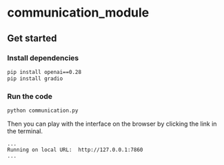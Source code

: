 # communication_module
## Get started
### Install dependencies
```bash
pip install openai==0.28
pip install gradio
```
### Run the code
```bash
python communication.py
```
Then you can play with the interface on the browser by clicking the link in the terminal.
```
...
Running on local URL:  http://127.0.0.1:7860
...
```